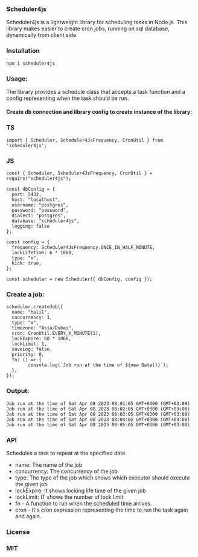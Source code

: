### Scheduler4js

Scheduler4js is a lightweight library for scheduling tasks in Node.js.
This library makes easier to create cron jobs, running on sql database, dynamically from client side.

### Installation

```
npm i scheduler4js
```

### Usage:

The library provides a schedule class that accepts a task function and a config representing when the task should be run.

#### Create db connection and library config to create instance of the library:

### TS

```
import { Scheduler, Scheduler4JsFrequency, CronUtil } from 'scheduler4js';
```

### JS

```
const { Scheduler, Scheduler4JsFrequency, CronUtil } = require("scheduler4js");
```

```
const dbConfig = {
  port: 5432,
  host: "localhost",
  username: "postgres",
  password: "password",
  dialect: "postgres",
  database: "scheduler4js",
  logging: false
};

const config = {
  frequency: Scheduler4JsFrequency.ONCE_IN_HALF_MINUTE,
  lockLifetime: 6 * 1000,
  type: "x",
  kick: true,
};

const scheduler = new Scheduler({ dbConfig, config });
```

### Create a job:

```
scheduler.createJob({
  name: "halil",
  concurrency: 1,
  type: "x",
  timezone: "Asia/Dubai",
  cron: CronUtil.EVERY_X_MINUTE(1),
  lockExpire: 60 * 1000,
  lockLimit: 1,
  saveLog: false,
  priority: 0,
  fn: () => {
        console.log(`Job run at the time of ${new Date()}`);
  },
});
```

### Output:

```
Job run at the time of Sat Apr 08 2023 08:01:05 GMT+0300 (GMT+03:00)
Job run at the time of Sat Apr 08 2023 08:02:05 GMT+0300 (GMT+03:00)
Job run at the time of Sat Apr 08 2023 08:03:05 GMT+0300 (GMT+03:00)
Job run at the time of Sat Apr 08 2023 08:04:05 GMT+0300 (GMT+03:00)
Job run at the time of Sat Apr 08 2023 08:05:05 GMT+0300 (GMT+03:00)
```

### API

Schedules a task to repeat at the specified date.

- name: The name of the job
- concurrency: The concurrency of the job
- type: The type of the job which shows which executor should execute the given job
- lockExpire: It shows locking life time of the given job
- lockLimit: IT shows the number of lock limit
- fn - A function to run when the scheduled time arrives.
- cron - It's cron expression representing the time to run the task again and again.

### License

### MIT
